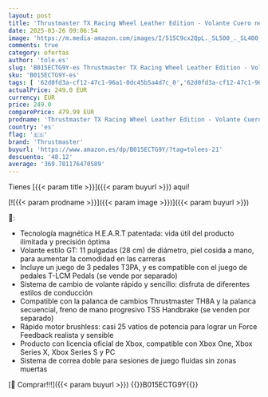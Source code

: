 ```yaml
---
layout: post
title: 'Thrustmaster TX Racing Wheel Leather Edition - Volante Cuero negro Force Feedback para Xbox Series X|S / Xbox One / PC'
date: 2025-03-26 09:06:54
image: 'https://m.media-amazon.com/images/I/515C9cx2QpL._SL500_._SL400_.jpg'
comments: true
category: ofertas
author: 'tole.es'
slug: 'B015ECTG9Y-es Thrustmaster TX Racing Wheel Leather Edition - Volante...'
sku: 'B015ECTG9Y-es'
tags: [ '62d0fd3a-cf12-47c1-96a1-0dc45b5a4d7c_0','62d0fd3a-cf12-47c1-96a1-0dc45b5a4d7c_701','856628d6-bd06-44c9-8556-c5cb75f77e2b_0','856628d6-bd06-44c9-8556-c5cb75f77e2b_5701','856628d6-bd06-44c9-8556-c5cb75f77e2b_601','Accesorios para Juegos PC','Accesorios para Xbox Series X y S','Arborist Merchandising Root','CML-Gaming','Gaming All','Hardware y juegos para Xbox Series X y S','Informática','Juegos y Accesorios para PC','Mandos de juego para PC','Mandos y controles para Xbox Series X y S','Self Service','Special Features Stores','Video Game Controllers','Videojuegos','Videojuegos en inglés','Volantes para PC','Volantes y joysticks','thrustmaster','xbox','🇪🇸', ]
actualPrice: 249.0 EUR
currency: EUR
price: 249.0
comparePrice: 479.99 EUR
prodname: 'Thrustmaster TX Racing Wheel Leather Edition - Volante Cuero negro Force Feedback para Xbox Series X|S / Xbox One / PC'
country: 'es'
flag: '🇪🇸'
brand: 'Thrustmaster'
buyurl: 'https://www.amazon.es/dp/B015ECTG9Y/?tag=tolees-21'
descuento: '48.12'
average: '369.781176470589'
---
```


Tienes [{{< param title >}}]({{< param buyurl >}}) aqui!

[![{{< param prodname >}}]({{< param image >}})]({{< param buyurl >}})

🔎:

- Tecnología magnética H.E.A.R.T patentada: vida útil del producto ilimitada y precisión óptima
- Volante estilo GT: 11 pulgadas (28 cm) de diámetro, piel cosida a mano, para aumentar la comodidad en las carreras
- Incluye un juego de 3 pedales T3PA, y es compatible con el juego de pedales T-LCM Pedals (se vende por separado)
- Sistema de cambio de volante rápido y sencillo: disfruta de diferentes estilos de conducción
- Compatible con la palanca de cambios Thrustmaster TH8A y la palanca secuencial, freno de mano progresivo TSS Handbrake (se venden por separado)
- Rápido motor brushless: casi 25 vatios de potencia para lograr un Force Feedback realista y sensible
- Producto con licencia oficial de Xbox, compatible con Xbox One, Xbox Series X, Xbox Series S y PC
- Sistema de correa doble para sesiones de juego fluidas sin zonas muertas

[🛒 Comprar!!!]({{< param buyurl >}})
{{<world>}}B015ECTG9Y{{</world>}}
